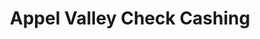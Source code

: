 ---
title: "Appel Valley Check Cashing"
url: /wenatchee/appel-valley-check-cashing/
shop: pawnbroker
---